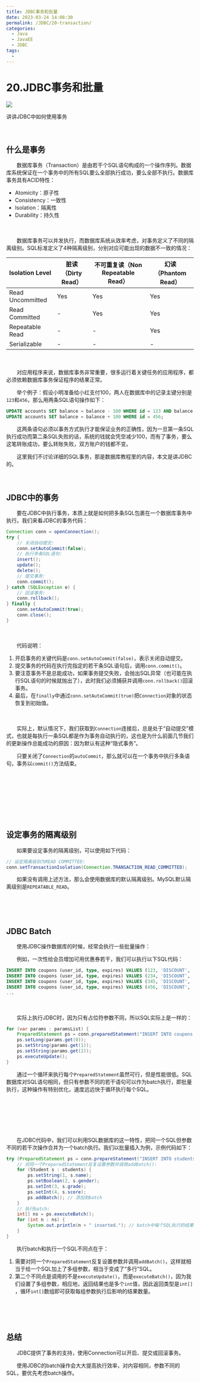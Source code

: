 ```yaml
---
title: JDBC事务和批量
date: 2023-03-24 14:08:30
permalink: /JDBC/20-transaction/
categories:
  - Java
  - JavaEE
  - JDBC
tags:
  - 
---
```



# 20.JDBC事务和批量

![](https://image.peterjxl.com/blog/225.jpg)

讲讲JDBC中如何使用事务
　　‍
<!-- more -->
　　‍

## 什么是事务

　　数据库事务（Transaction）是由若干个SQL语句构成的一个操作序列。数据库系统保证在一个事务中的所有SQL要么全部执行成功，要么全部不执行。数据库事务具有ACID特性：

* Atomicity：原子性
* Consistency：一致性
* Isolation：隔离性
* Durability：持久性

　　‍

　　数据库事务可以并发执行，而数据库系统从效率考虑，对事务定义了不同的隔离级别。SQL标准定义了4种隔离级别，分别对应可能出现的数据不一致的情况：

|Isolation Level|脏读（Dirty Read）|不可重复读（Non Repeatable Read）|幻读（Phantom Read）|
| ------------------| --------------------| -----------------------------------| ----------------------|
|Read Uncommitted|Yes|Yes|Yes|
|Read Committed|-|Yes|Yes|
|Repeatable Read|-|-|Yes|
|Serializable|-|-|-|

　　‍

　　对应用程序来说，数据库事务非常重要，很多运行着关键任务的应用程序，都必须依赖数据库事务保证程序的结果正常。

　　举个例子：假设小明准备给小红支付100，两人在数据库中的记录主键分别是`123`​和`456`​，那么用两条SQL语句操作如下：

```sql
UPDATE accounts SET balance = balance - 100 WHERE id = 123 AND balance >= 100;
UPDATE accounts SET balance = balance + 100 WHERE id = 456;
```

　　这两条语句必须以事务方式执行才能保证业务的正确性，因为一旦第一条SQL执行成功而第二条SQL失败的话，系统的钱就会凭空减少100，而有了事务，要么这笔转账成功，要么转账失败，双方账户的钱都不变。

　　这里我们不讨论详细的SQL事务，那是数据库教程里的内容，本文是讲JDBC的。

　　‍

## JDBC中的事务

　　要在JDBC中执行事务，本质上就是如何把多条SQL包裹在一个数据库事务中执行。我们来看JDBC的事务代码：

```java
Connection conn = openConnection();
try {
    // 关闭自动提交:
    conn.setAutoCommit(false);
    // 执行多条SQL语句:
    insert(); 
    update(); 
    delete();
    // 提交事务:
    conn.commit();
} catch (SQLException e) {
    // 回滚事务:
    conn.rollback();
} finally {
    conn.setAutoCommit(true);
    conn.close();
}
```

　　‍

　　代码说明：

1. 开启事务的关键代码是`conn.setAutoCommit(false)`​，表示关闭自动提交。
2. 提交事务的代码在执行完指定的若干条SQL语句后，调用`conn.commit()`​。
3. 要注意事务不是总能成功，如果事务提交失败，会抛出SQL异常（也可能在执行SQL语句的时候就抛出了），此时我们必须捕获并调用`conn.rollback()`​回滚事务。
4. 最后，在`finally`​中通过`conn.setAutoCommit(true)`​把`Connection`​对象的状态恢复到初始值。

　　‍

　　实际上，默认情况下，我们获取到`Connection`​连接后，总是处于“自动提交”模式，也就是每执行一条SQL都是作为事务自动执行的，这也是为什么前面几节我们的更新操作总能成功的原因：因为默认有这种“隐式事务”。

　　只要关闭了`Connection`​的`autoCommit`​，那么就可以在一个事务中执行多条语句，事务以`commit()`​方法结束。

　　‍

　　‍

　　‍

　　‍

## 设定事务的隔离级别

　　如果要设定事务的隔离级别，可以使用如下代码：

```java
// 设定隔离级别为READ COMMITTED:
conn.setTransactionIsolation(Connection.TRANSACTION_READ_COMMITTED);
```

　　如果没有调用上述方法，那么会使用数据库的默认隔离级别。MySQL默认隔离级别是`REPEATABLE_READ`​。

　　‍

　　‍

## JDBC Batch

　　使用JDBC操作数据库的时候，经常会执行一些批量操作：

　　例如，一次性给会员增加可用优惠券若干，我们可以执行以下SQL代码：

```sql
INSERT INTO coupons (user_id, type, expires) VALUES (123, 'DISCOUNT', '2030-12-31');
INSERT INTO coupons (user_id, type, expires) VALUES (234, 'DISCOUNT', '2030-12-31');
INSERT INTO coupons (user_id, type, expires) VALUES (345, 'DISCOUNT', '2030-12-31');
INSERT INTO coupons (user_id, type, expires) VALUES (456, 'DISCOUNT', '2030-12-31');
...
```

　　‍

　　实际上执行JDBC时，因为只有占位符参数不同，所以SQL实际上是一样的：

```java
for (var params : paramsList) {
    PreparedStatement ps = conn.preparedStatement("INSERT INTO coupons (user_id, type, expires) VALUES (?,?,?)");
    ps.setLong(params.get(0));
    ps.setString(params.get(1));
    ps.setString(params.get(2));
    ps.executeUpdate();
}
```

　　通过一个循环来执行每个`PreparedStatement`​虽然可行，但是性能很低。SQL数据库对SQL语句相同，但只有参数不同的若干语句可以作为batch执行，即批量执行，这种操作有特别优化，速度远远快于循环执行每个SQL。

　　‍

　　‍

　　‍

　　在JDBC代码中，我们可以利用SQL数据库的这一特性，把同一个SQL但参数不同的若干次操作合并为一个batch执行。我们以批量插入为例，示例代码如下：

```java
try (PreparedStatement ps = conn.prepareStatement("INSERT INTO students (name, gender, grade, score) VALUES (?, ?, ?, ?)")) {
    // 对同一个PreparedStatement反复设置参数并调用addBatch():
    for (Student s : students) {
        ps.setString(1, s.name);
        ps.setBoolean(2, s.gender);
        ps.setInt(3, s.grade);
        ps.setInt(4, s.score);
        ps.addBatch(); // 添加到batch
    }
    // 执行batch:
    int[] ns = ps.executeBatch();
    for (int n : ns) {
        System.out.println(n + " inserted."); // batch中每个SQL执行的结果数量
    }
}
```

　　执行batch和执行一个SQL不同点在于：

1. 需要对同一个`PreparedStatement`​反复设置参数并调用`addBatch()`​，这样就相当于给一个SQL加上了多组参数，相当于变成了“多行”SQL。
2. 第二个不同点是调用的不是`executeUpdate()`​，而是`executeBatch()`​，因为我们设置了多组参数，相应地，返回结果也是多个`int`​值，因此返回类型是`int[]`​，循环`int[]`​数组即可获取每组参数执行后影响的结果数量。

　　‍

　　‍

## 总结

　　JDBC提供了事务的支持，使用Connection可以开启、提交或回滚事务。

　　使用JDBC的batch操作会大大提高执行效率，对内容相同，参数不同的SQL，要优先考虑batch操作。

　　‍

　　‍
